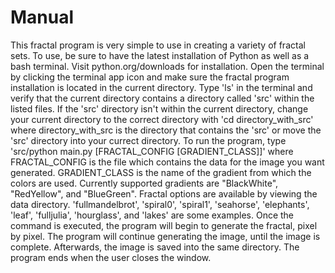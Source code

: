 # Manual
This fractal program is very simple to use in creating a variety of fractal sets. 
To use, be sure to have the latest installation of Python as well as a bash terminal. Visit python.org/downloads for installation.
Open the terminal by clicking the terminal app icon and make sure the fractal program installation is located in the current directory.
Type 'ls' in the terminal and verify that the current directory contains a directory called 'src' within the listed files.
If the 'src' directory isn't within the current directory, change your current directory to the correct directory with 'cd directory_with_src'
where directory_with_src is the directory that contains the 'src' or move the 'src' directory into your currect directory. 
To run the program, type 'src/python main.py [FRACTAL_CONFIG [GRADIENT_CLASS]]' where FRACTAL_CONFIG is the file which contains the data for the image you want generated. 
GRADIENT_CLASS is the name of the gradient from which the colors are used. Currently supported gradients are "BlackWhite", "RedYellow", and "BlueGreen".
Fractal options are available by viewing the data directory.
'fullmandelbrot', 'spiral0', 'spiral1', 'seahorse', 'elephants', 'leaf', 'fulljulia', 'hourglass', and 'lakes' are some examples.
Once the command is executed, the program will begin to generate the fractal, pixel by pixel. 
The program will continue generating the image, until the image is complete. Afterwards, the image is saved into the same directory.
The program ends when the user closes the window.